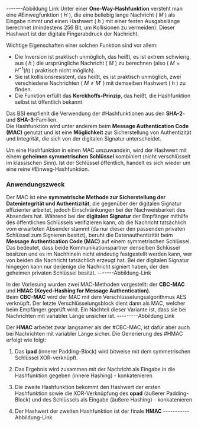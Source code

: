 -------Abbildung Link
Unter einer **One-Way-Hashfunktion** versteht man eine #Einwegfunktion ( $H$ ), die eine beliebig lange Nachricht ( $M$ ) als Eingabe nimmt und einen Hashwert ( $h$ ) mit einer festen Ausgabelänge berechnet (mindestens 256 Bit, um Kollisionen zu vermeiden). Dieser Hashwert ist der digitale Fingerabdruck der Nachricht.

Wichtige Eigenschaften einer solchen Funktion sind vor allem:

- Die Inversion ist praktisch unmöglich, das heißt, es ist extrem schwierig, aus \( $h$ \) die ursprüngliche Nachricht ( $M$ ) zu berechnen (also ( $M = H^{-1}(h$) ) praktisch nicht möglich).
- Sie ist kollisionsresistent, das heißt, es ist praktisch unmöglich, zwei verschiedene Nachrichten \( $M \neq M'$ \) mit demselben Hashwert \( $h$ \) zu finden.
- Die Funktion erfüllt das **Kerckhoffs-Prinzip**, das heißt, die Hashfunktion selbst ist öffentlich bekannt

Das BSI empfiehlt die Verwendung der #Hashfunktionen aus den **SHA-2**- und **SHA-3**-Familien.  
Die Hashfunktion wird unter anderem beim **Message Authentication Code (MAC)** genutzt und ist eine **Möglichkeit** zur Sicherstellung von Authentizität und Integrität, die sich von der digitalen Signatur unterscheidet.

Um eine Hashfunktion in einen MAC umzuwandeln, wird der Hashwert mit einem **geheimen symmetrischen Schlüssel** kombiniert (nicht verschlüsselt im klassischen Sinn). Ist der Schlüssel öffentlich, handelt es sich wieder um eine reine #Einweg-Hashfunktion.

### Anwendungszweck
Der MAC ist eine **symmetrische Methode zur Sicherstellung der Datenintegrität und Authentizität**, die gegenüber der digitalen Signatur effizienter arbeitet, jedoch Einschränkungen bei der Nachweisbarkeit des Absenders hat. Während bei der **digitalen Signatur** der Empfänger mithilfe des öffentlichen Schlüssels verifizieren kann, ob die Nachricht tatsächlich vom erwarteten Absender stammt (da nur dieser den passenden privaten Schlüssel zum Signieren besitzt), beruht die Datenauthentizität beim **Message Authentication Code (MAC)** auf einem symmetrischen Schlüssel. Das bedeutet, dass beide Kommunikationspartner denselben Schlüssel besitzen und es im Nachhinein nicht eindeutig festgestellt werden kann, wer von beiden die Nachricht tatsächlich erzeugt hat. Bei der digitalen Signatur hingegen kann nur derjenige die Nachricht signiert haben, der den geheimen privaten Schlüssel besitzt. -------Abbildung-Link

In der Vorlesung wurden zwei MAC-Methoden vorgestellt: der **CBC-MAC** und **HMAC (Keyed-Hashing for Message Authentication)**.  
Beim **CBC-MAC** wird der MAC mit dem Verschlüsselungsalgorithmus AES verknüpft. Der letzte Verschlüsselungsblock dient dann als MAC, welcher beim Empfänger geprüft wird. Ein Nachteil dieser Variante ist, dass sie bei Nachrichten mit variabler Länge unsicher ist. ---------Abbildung Link

Der **HMAC** arbeitet zwar langsamer als der #CBC-MAC, ist dafür aber auch bei Nachrichten mit variabler Länge sicher. Die Generierung des #HMAC erfolgt wie folgt:
1. Das **ipad** (innerer Padding-Block) wird bitweise mit dem symmetrischen Schlüssel XOR-verknüpft.
    
2. Das Ergebnis wird zusammen mit der Nachricht als Eingabe in die Hashfunktion gegeben (innere Hashing) - konkatenieren
    
3. Die zweite Hashfunktion bekommt den Hashwert der ersten Hashfunktion sowie die XOR-Verknüpfung des **opad** (äußerer Padding-Block) und des Schlüssels als Eingabe (äußere Hashing) - konkatenieren
    
4. Der Hashwert der zweiten Hashfunktion ist der finale **HMAC**
----------- Abbildung-Link